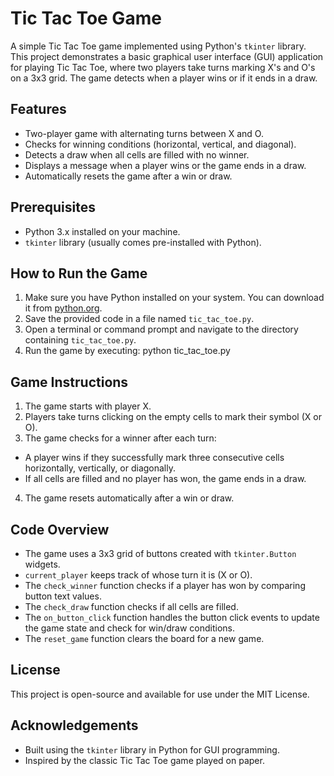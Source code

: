 
# Tic Tac Toe Game

A simple Tic Tac Toe game implemented using Python's `tkinter` library. This project demonstrates a basic graphical user interface (GUI) application for playing Tic Tac Toe, where two players take turns marking X's and O's on a 3x3 grid. The game detects when a player wins or if it ends in a draw.

## Features

- Two-player game with alternating turns between X and O.
- Checks for winning conditions (horizontal, vertical, and diagonal).
- Detects a draw when all cells are filled with no winner.
- Displays a message when a player wins or the game ends in a draw.
- Automatically resets the game after a win or draw.

## Prerequisites

- Python 3.x installed on your machine.
- `tkinter` library (usually comes pre-installed with Python).

## How to Run the Game

1. Make sure you have Python installed on your system. You can download it from [python.org](https://www.python.org/downloads/).
2. Save the provided code in a file named `tic_tac_toe.py`.
3. Open a terminal or command prompt and navigate to the directory containing `tic_tac_toe.py`.
4. Run the game by executing: python tic_tac_toe.py

## Game Instructions

1. The game starts with player X.
2. Players take turns clicking on the empty cells to mark their symbol (X or O).
3. The game checks for a winner after each turn:
- A player wins if they successfully mark three consecutive cells horizontally, vertically, or diagonally.
- If all cells are filled and no player has won, the game ends in a draw.
4. The game resets automatically after a win or draw.

## Code Overview

- The game uses a 3x3 grid of buttons created with `tkinter.Button` widgets.
- `current_player` keeps track of whose turn it is (X or O).
- The `check_winner` function checks if a player has won by comparing button text values.
- The `check_draw` function checks if all cells are filled.
- The `on_button_click` function handles the button click events to update the game state and check for win/draw conditions.
- The `reset_game` function clears the board for a new game.

## License

This project is open-source and available for use under the MIT License.

## Acknowledgements

- Built using the `tkinter` library in Python for GUI programming.
- Inspired by the classic Tic Tac Toe game played on paper.
